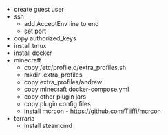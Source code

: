 - create guest user
- ssh
  - add AcceptEnv line to end
  - set port
- copy authorized_keys
- install tmux
- install docker
- minecraft
  - copy /etc/profile.d/extra_profiles.sh
  - mkdir .extra_profiles
  - copy extra_profiles/andrew
  - copy minecraft docker-compose.yml
  - copy other plugin jars
  - copy plugin config files
  - install mcrcon - https://github.com/Tiiffi/mcrcon
- terraria
  - install steamcmd
